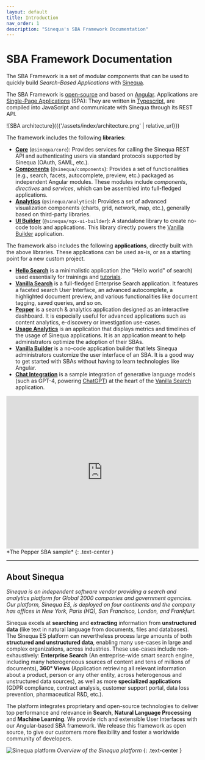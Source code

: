 ```yaml
---
layout: default
title: Introduction
nav_order: 1
description: "Sinequa's SBA Framework Documentation"
---
```


# SBA Framework Documentation

The SBA Framework is a set of modular components that can be used to quickly build *Search-Based Applications* with [Sinequa](#about-sinequa).

The SBA Framework is [open-source](https://github.com/sinequa/sba-angular) and based on [Angular](https://angular.io/). Applications are [Single-Page Applications](https://en.wikipedia.org/wiki/Single-page_application) (SPA): They are written in [Typescript](https://www.typescriptlang.org/), are compiled into JavaScript and communicate with Sinequa through its REST API.

![SBA architecture]({{'/assets/index/architecture.png' | relative_url}})

The framework includes the following **libraries**:

- [**Core**](libraries/core/core.html) (`@sinequa/core`): Provides services for calling the Sinequa REST API and authenticating users via standard protocols supported by Sinequa (OAuth, SAML, etc.).
- [**Components**](libraries/components/components.html) (`@sinequa/components`): Provides a set of functionalities (e.g., search, facets, autocomplete, preview, etc.) packaged as independent Angular modules. These modules include *components*, *directives* and *services*, which can be assembled into full-fledged applications.
- [**Analytics**](libraries/analytics/analytics.html) (`@sinequa/analytics`): Provides a set of advanced visualization components (charts, grid, network, map, etc.), generally based on third-party libraries.
- [**UI Builder**](libraries/ngx-ui-builder.html) (`@sinequa/ngx-ui-builder`): A standalone library to create no-code tools and applications. This library directly powers the [Vanilla Builder](apps/5-vanilla-builder.html) application.

The framework also includes the following **applications**, directly built with the above libraries. These applications can be used as-is, or as a starting point for a new custom project.

- [**Hello Search**](apps/1-hello-search.html) is a minimalistic application (the "Hello world" of search) used essentially for trainings and [tutorials]({{site.baseurl}}tutorial/tutorial.html).
- [**Vanilla Search**](apps/2-vanilla-search.html) is a full-fledged Enterprise Search application. It features a faceted search User Interface, an advanced autocomplete, a highlighted document preview, and various functionalities like document tagging, saved queries, and so on.
- [**Pepper**](apps/3-pepper.md) is a search & analytics application designed as an interactive dashboard. It is especially useful for advanced applications such as content analytics, e-discovery or investigation use-cases.
- [**Usage Analytics**](apps/4-usage-analytics.html) is an application that displays metrics and timelines of the usage of Sinequa applications. It is an application meant to help administrators optimize the adoption of their SBAs. 
- [**Vanilla Builder**](apps/5-vanilla-builder.html) is a no-code application builder that lets Sinequa administrators customize the user interface of an SBA. It is a good way to get started with SBAs without having to learn technologies like Angular.
- [**Chat Integration**](apps/6-chat-integration.md) is a sample integration of generative language models (such as GPT-4, powering [ChatGPT](https://openai.com/blog/chatgpt)) at the heart of the [Vanilla Search](apps/2-vanilla-search.md) application.


<iframe src="https://player.vimeo.com/video/534455071" width="100%" height="400px" frameborder="0" title="Pepper" webkitallowfullscreen mozallowfullscreen allowfullscreen></iframe>
*The Pepper SBA sample*
{: .text-center }

---

## About Sinequa

*Sinequa is an independent software vendor providing a search and analytics platform for Global 2000 companies and government agencies. Our platform, Sinequa ES, is deployed on four continents and the company has offices in New York, Paris (HQ), San Francisco, London, and Frankfurt.*

Sinequa excels at **searching** and **extracting** information from **unstructured data** (like text in natural language from documents, files and databases). The Sinequa ES platform can nevertheless process large amounts of both **structured and unstructured data**, enabling many use-cases in large and complex organizations, across industries. These use-cases include non-exhaustively: **Enterprise Search** (An entreprise-wide smart search engine, including many heterogeneous sources of content and tens of millions of documents), **360° Views** (Application retrieving all relevant information about a product, person or any other entity, across heterogenous and unstructured data sources), as well as more **specialized applications** (GDPR compliance, contract analysis, customer support portal, data loss prevention, pharmaceutical R&D, etc.).

The platform integrates proprietary and open-source technologies to deliver top performance and relevance in **Search**, **Natural Language Processing** and **Machine Learning**. We provide rich and extensible User Interfaces with our Angular-based SBA framework. We release this framework as open source, to give our customers more flexibility and foster a worldwide community of developers.

![Sinequa platform](/assets/index/sinequa-platform.png)
*Overview of the Sinequa platform*
{: .text-center }

